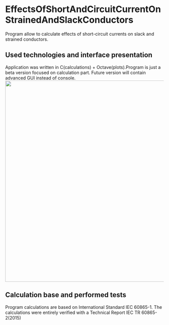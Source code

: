# EffectsOfShortAndCircuitCurrentOnStrainedAndSlackConductors
Program allow to calculate effects of short-circuit currents on slack and strained conductors.
## Used technologies and interface presentation
Application was written in C(calculations) + Octave(plots).Program is just a beta version focused on calculation part. Future version will contain advanced GUI instead of console.
[<img src="https://i.vimeocdn.com/video/821441405_640.webp" width="640">](https://vimeo.com/365631488 "Program presentation")
## Calculation base and performed tests
Program calculations are based on International Standard IEC 60865-1.
The calculations were entirely verified with a Technical Report IEC TR 60865-2(2015)